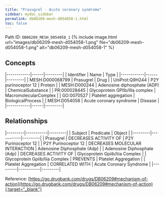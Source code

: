 ```yaml
---
title: "Prasugrel - Acute coronary syndrome"
sidebar: mydoc_sidebar
permalink: db06209-mesh-d054058-1.html
toc: false 
---
```



Path ID: `DB06209_MESH_D054058_1`
{% include image.html url="images/db06209-mesh-d054058-1.png" file="db06209-mesh-d054058-1.png" alt="db06209-mesh-d054058-1" %}

## Concepts

|------------|------|---------|
| Identifier | Name | Type    |
|------------|------|---------|
| MESH:D000068799 | Prasugrel | Drug |
| UniProt:Q9H244 | P2Y purinoceptor 12 | Protein |
| MESH:D000244 | Adenosine diphosphate (ADP) | ChemicalSubstance |
| PR:000028445 | Glycoprotein GPIIb/IIIa complex | MacromolecularComplex |
| GO:0070527 | Platelet aggregation | BiologicalProcess |
| MESH:D054058 | Acute coronary syndrome | Disease |
|------------|------|---------|

## Relationships

|---------|-----------|---------|
| Subject | Predicate | Object  |
|---------|-----------|---------|
| Prasugrel | DECREASES ACTIVITY OF | P2Y Purinoceptor 12 |
| P2Y Purinoceptor 12 | DECREASES MOLECULAR INTERACTION | Adenosine Diphosphate (Adp) |
| Adenosine Diphosphate (Adp) | DECREASES ACTIVITY OF | Glycoprotein Gpiib/Iiia Complex |
| Glycoprotein Gpiib/Iiia Complex | PREVENTS | Platelet Aggregation |
| Platelet Aggregation | CORRELATED WITH | Acute Coronary Syndrome |
|---------|-----------|---------|

Reference: [https://go.drugbank.com/drugs/DB06209#mechanism-of-action](https://go.drugbank.com/drugs/DB06209#mechanism-of-action){:target="_blank"}